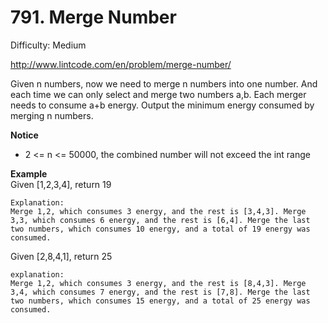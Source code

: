 # 791. Merge Number

Difficulty: Medium

http://www.lintcode.com/en/problem/merge-number/

Given n numbers, now we need to merge n numbers into one number. And each time we can only select and merge two numbers a,b. Each merger needs to consume a+b energy. Output the minimum energy consumed by merging n numbers.

**Notice**  
* 2 <= n <= 50000, the combined number will not exceed the int range

**Example**  
Given [1,2,3,4], return 19
```
Explanation:
Merge 1,2, which consumes 3 energy, and the rest is [3,4,3]. Merge 3,3, which consumes 6 energy, and the rest is [6,4]. Merge the last two numbers, which consumes 10 energy, and a total of 19 energy was consumed.
```
Given [2,8,4,1], return 25
```
explanation:
Merge 1,2, which consumes 3 energy, and the rest is [8,4,3]. Merge 3,4, which consumes 7 energy, and the rest is [7,8]. Merge the last two numbers, which consumes 15 energy, and a total of 25 energy was consumed.
```
